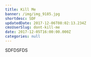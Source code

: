 ```yaml
---
title: Kill Me
banner: /img/img_9185.jpg
shortdesc: SDF
updatedDate: 2017-12-06T08:02:13.234Z
cmsUserSlug: dont-kill-me
date: 2017-12-05T16:00:00.000Z
categories: null
---
```


SDFDSFDS